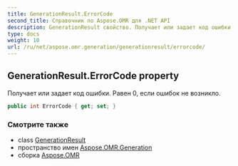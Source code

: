 ```yaml
---
title: GenerationResult.ErrorCode
second_title: Справочник по Aspose.OMR для .NET API
description: GenerationResult свойство. Получает или задает код ошибки. Равен 0 если ошибок не возникло.
type: docs
weight: 10
url: /ru/net/aspose.omr.generation/generationresult/errorcode/
---
```

## GenerationResult.ErrorCode property

Получает или задает код ошибки. Равен 0, если ошибок не возникло.

```csharp
public int ErrorCode { get; set; }
```

### Смотрите также

* class [GenerationResult](../)
* пространство имен [Aspose.OMR.Generation](../../generationresult/)
* сборка [Aspose.OMR](../../../)


